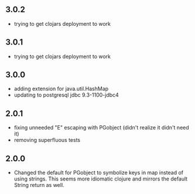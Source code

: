 ## 3.0.2

- trying to get clojars deployment to work

## 3.0.1

- trying to get clojars deployment to work

## 3.0.0

- adding extension for java.util.HashMap
- updating to postgresql jdbc 9.3-1100-jdbc4

## 2.0.1

- fixing unneeded "E" escaping with PGobject (didn't realize it didn't
  need it)
- removing superfluous tests

## 2.0.0

- Changed the default for PGobject to symbolize keys in map instead of
  using strings. This seems more idiomatic clojure and mirrors the default
  String return as well.

